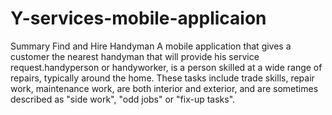 # Y-services-mobile-applicaion
Summary
Find and Hire Handyman
A mobile application that gives a customer the nearest handyman that will provide his service request.handyperson or handyworker, is a person skilled at a wide range of repairs, typically around the home. These tasks include trade skills, repair work, maintenance work, are both interior and exterior, and are sometimes described as "side work", "odd jobs" or "fix-up tasks".
